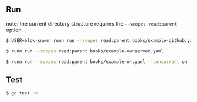 ## Run
note: the current directory structure requires the `--scopes read:parent` option.

```bash
$ USER=blck-snwmn runn run --scopes read:parent books/example-github.yaml
```

```bash
$ runn run --scopes read:parent books/example-ownserver.yaml
```

```bash
$ runn run --scopes read:parent books/example-o*.yaml --concurrent on
```

## Test
```bash
$ go test -v
```
